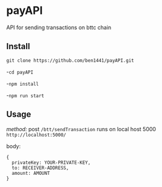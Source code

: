 # payAPI
API for sending transactions on bttc chain

## Install
```
git clone https://github.com/ben1441/payAPI.git
```

-`cd payAPI`

-`npm install`

-`npm run start`

## Usage
*method:*
post ```/btt/sendTransaction```
runs on local host 5000
```http://localhost:5000/```

body:
```
{
  privateKey: YOUR-PRIVATE-KEY, 
  to: RECEIVER-ADDRESS, 
  amount: AMOUNT
}
```
